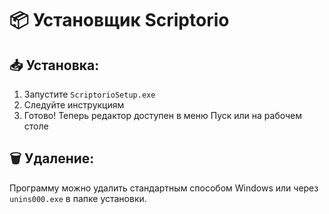 # 📦 Установщик Scriptorio  

## 📥 Установка:  
1. Запустите `ScriptorioSetup.exe`  
2. Следуйте инструкциям  
3. Готово! Теперь редактор доступен в меню Пуск или на рабочем столе  

## 🗑 Удаление:
Программу можно удалить стандартным способом Windows или через `unins000.exe` в папке установки.  
